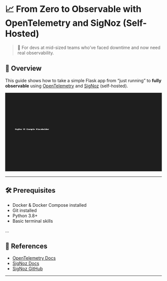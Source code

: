 # 📈 From Zero to Observable with OpenTelemetry and SigNoz (Self-Hosted)

> 🚨 For devs at mid-sized teams who’ve faced downtime and now need real observability.

## 🧭 Overview

This guide shows how to take a simple Flask app from “just running” to **fully observable** using [OpenTelemetry](https://opentelemetry.io/) and [SigNoz](https://signoz.io/) (self-hosted).

![SigNoz Trace UI](screenshots/traces-ui.png)

---

## 🛠️ Prerequisites

- Docker & Docker Compose installed
- Git installed
- Python 3.8+
- Basic terminal skills

...

## 📎 References

- [OpenTelemetry Docs](https://opentelemetry.io/docs/)
- [SigNoz Docs](https://signoz.io/docs/)
- [SigNoz GitHub](https://github.com/SigNoz/signoz)

---